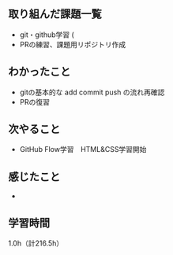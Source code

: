 ## 取り組んだ課題一覧
- git・github学習 (
- PRの練習、課題用リポジトリ作成

## わかったこと
- gitの基本的な add commit push の流れ再確認
- PRの復習

## 次やること
- GitHub Flow学習　HTML&CSS学習開始

## 感じたこと
- 
## 学習時間
1.0h（計216.5h）
